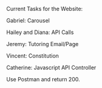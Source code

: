 Current Tasks for the Website:

Gabriel: Carousel

Hailey and Diana: API Calls

Jeremy: Tutoring Email/Page

Vincent: Constitution

Catherine: Javascript API Controller

Use Postman and return 200.
